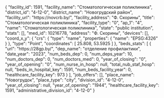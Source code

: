 {
    "facility_id": 1591,
    "facility_name": "Стоматологическая поликлиника",
    "district_id": "4-12-0",
    "district_name": "Новогрудский район",
    "facility_url": "https:\/\/novcrb.by\/",
    "facility_address": "Ф. Скорины",
    "title": "Стоматологическая поликлиника",
    "facility_type": "0",
    "ap_1": "4",
    "name": "Стоматологическая поликлиника",
    "state": "public institution",
    "stats": [],
    "med_id": 10216778,
    "address": "Ф. Скорины",
    "devices": [],
    "coord_x_y": {
        "crs": {
            "type": "name",
            "properties": {
                "name": "EPSG:4326"
            }
        },
        "type": "Point",
        "coordinates": [
            25.808,
            53.5925
        ]
    },
    "beds_stats": [
        {
            "url": "https:\/\/28gp.by\/",
            "dep_name": "отделение профилактики",
            "date_year": "2023",
            "num_beds_dep": 0,
            "num_deps_year": 10,
            "num_doctors_dep": 0,
            "num_doctors_med": 0,
            "year_of_closing": "0",
            "year_of_opening": "0",
            "num_nurse_in_hosp": null,
            "total_nub_staf_hosp": null,
            "beds_in_hospital_key": 1591,
            "num_beds_facility_year": 0,
            "healthcare_facility_key": 973
        }
    ],
    "job_offers": [],
    "place_name": "Новогрудок",
    "place_type": "city",
    "division_id": "4-12-0",
    "year_of_closing": null,
    "year_of_opening": "1944",
    "healthcare_facility_key": 1591,
    "administrative_division_id": "4-12-0"
}